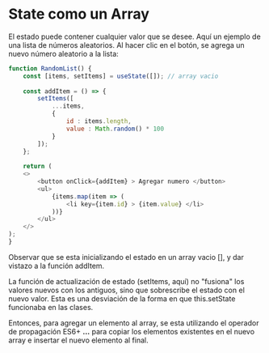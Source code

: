 # State como un Array

El estado puede contener cualquier valor que se desee. Aquí un ejemplo de una lista de números aleatorios. Al hacer clic en el botón, se agrega un nuevo número aleatorio a la lista:

```js
function RandomList() {
    const [items, setItems] = useState([]); // array vacio
    
    const addItem = () => {
        setItems([
            ...items,
            {
                id : items.length,
                value : Math.random() * 100
            }
        ]);
    };
        
    return (
    <>
        <button onClick={addItem} > Agregar numero </button>
        <ul>
            {items.map(item => (
                <li key={item.id} > {item.value} </li>
            ))}
        </ul>
    </>
);
}
```

Observar que se esta inicializando el estado en un array vacio [], y dar vistazo a la función addItem.

La función de actualización de estado (setItems, aquí) no "fusiona" los valores nuevos con los antiguos, sino que sobrescribe el estado con el nuevo valor. Esta es una desviación de la forma en que this.setState funcionaba en las clases.

Entonces, para agregar un elemento al array, se esta utilizando el operador de propagación ES6+ **...** para copiar los elementos existentes en el nuevo array e insertar el nuevo elemento al final.